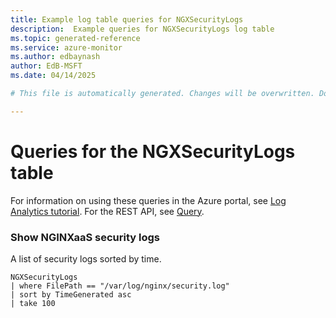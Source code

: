 ```yaml
---
title: Example log table queries for NGXSecurityLogs
description:  Example queries for NGXSecurityLogs log table
ms.topic: generated-reference
ms.service: azure-monitor
ms.author: edbaynash
author: EdB-MSFT
ms.date: 04/14/2025

# This file is automatically generated. Changes will be overwritten. Do not change this file directly. 

---
```


# Queries for the NGXSecurityLogs table

For information on using these queries in the Azure portal, see [Log Analytics tutorial](/azure/azure-monitor/logs/log-analytics-tutorial). For the REST API, see [Query](/rest/api/loganalytics/query).


### Show NGINXaaS security logs  


A list of security logs sorted by time.  

```query
NGXSecurityLogs
| where FilePath == "/var/log/nginx/security.log"
| sort by TimeGenerated asc
| take 100
```

